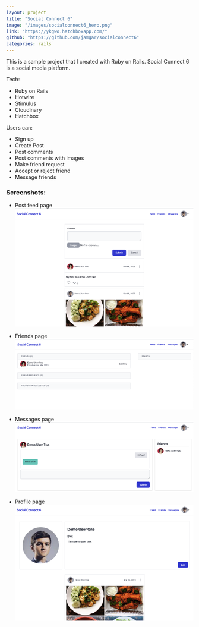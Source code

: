 ```yaml
---
layout: project
title: "Social Connect 6"
image: "/images/socialconnect6_hero.png"
link: "https://ykgwo.hatchboxapp.com/"
github: "https://github.com/jamgar/socialconnect6"
categories: rails
---
```


This is a sample project that I created with Ruby on Rails. Social Connect 6 is a social media platform.

Tech:
- Ruby on Rails
- Hotwire
- Stimulus
- Cloudinary
- Hatchbox

Users can:

- Sign up
- Create Post
- Post comments
- Post comments with images
- Make friend request
- Accept or reject friend
- Message friends

### Screenshots:

- Post feed page
![Post feed page](/images/socialconnect_feed_page.png)

- Friends page
![Post friends page](/images/socialconnect_friends_page.png)

- Messages page
![Post messages page](/images/socialconnect_messages_page.png)

- Profile page
![Profile page](/images/socialconnect_profile_page.png)
